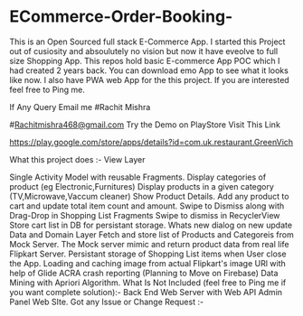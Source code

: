 # ECommerce-Order-Booking-
This is an Open Sourced full stack E-Commerce App.
I started this Project out of cusiosity and absoulutely no vision but now it have eveolve to full size Shopping App. 
This repos hold basic E-commerce App POC which I had created 2 years back. 
You can download emo App to see what it looks like now.
I also have PWA web App for the this project. 
If you are interested feel free to Ping me.

If Any Query Email me #Rachit Mishra

#Rachitmishra468@gmail.com
Try the Demo on PlayStore
Visit This Link 

https://play.google.com/store/apps/details?id=com.uk.restaurant.GreenVich


What this project does :-
View Layer

Single Activity Model with reusable Fragments.
Display categories of product (eg Electronic,Furnitures)
Display products in a given category (TV,Microwave,Vaccum cleaner)
Show Product Details.
Add any product to cart and update total item count and amount.
Swipe to Dismiss along with Drag-Drop in Shopping List Fragments
Swipe to dismiss in RecyclerView
Store cart list in DB for persistant storage.
Whats new dialog on new update
Data and Domain Layer
Fetch and store list of Products and Categoreis from Mock Server. The Mock server mimic and return product data from real life Flipkart Server.
Persistant storage of Shopping List items when User close the App.
Loading and caching image from actual Flipkart's image URl with help of Glide
ACRA crash reporting (Planning to Move on Firebase)
Data Mining with Apriori Algorithm.
What Is Not Included (feel free to Ping me if you want complete solution):-
Back End Web Server with Web API
Admin Panel
Web SIte.
Got any Issue or Change Request :-
